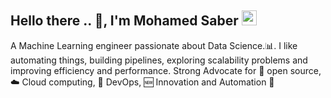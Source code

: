 ## Hello there .. 👋, I'm Mohamed Saber <img src="https://github.com/TheDudeThatCode/TheDudeThatCode/blob/master/Assets/Earth.gif" width="24px">

A Machine Learning engineer passionate about Data Science.:bar_chart:. I like automating things, building pipelines, exploring scalability problems and improving efficiency and performance. Strong Advocate for 📜 open source, :cloud: Cloud computing, 🚀 DevOps, :new: Innovation and Automation :robot:


<!--
**MSaber9/MSaber9** is a ✨ _special_ ✨ repository because its `README.md` (this file) appears on your GitHub profile.

Here are some ideas to get you started:

- 🔭 I’m currently working on DRL
- 🌱 I’m currently learning Deep Reinforcement Learning
- 👯 I’m looking to collaborate on ...
- 🤔 I’m looking for help with ...
- 💬 Ask me about ...
- 📫 How to reach me: ...
- 😄 Pronouns: ...
- ⚡ Fun fact: ...
-->
